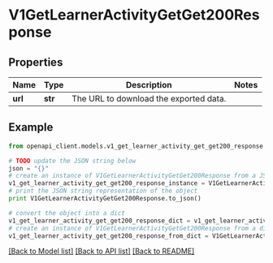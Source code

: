 # V1GetLearnerActivityGetGet200Response


## Properties
Name | Type | Description | Notes
------------ | ------------- | ------------- | -------------
**url** | **str** | The URL to download the exported data. | 

## Example

```python
from openapi_client.models.v1_get_learner_activity_get_get200_response import V1GetLearnerActivityGetGet200Response

# TODO update the JSON string below
json = "{}"
# create an instance of V1GetLearnerActivityGetGet200Response from a JSON string
v1_get_learner_activity_get_get200_response_instance = V1GetLearnerActivityGetGet200Response.from_json(json)
# print the JSON string representation of the object
print V1GetLearnerActivityGetGet200Response.to_json()

# convert the object into a dict
v1_get_learner_activity_get_get200_response_dict = v1_get_learner_activity_get_get200_response_instance.to_dict()
# create an instance of V1GetLearnerActivityGetGet200Response from a dict
v1_get_learner_activity_get_get200_response_from_dict = V1GetLearnerActivityGetGet200Response.from_dict(v1_get_learner_activity_get_get200_response_dict)
```
[[Back to Model list]](../README.md#documentation-for-models) [[Back to API list]](../README.md#documentation-for-api-endpoints) [[Back to README]](../README.md)


